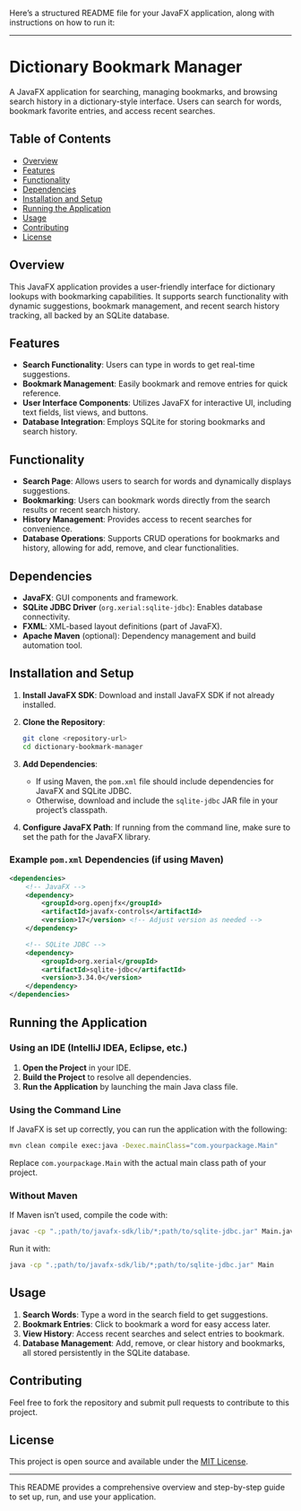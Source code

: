 Here’s a structured README file for your JavaFX application, along with instructions on how to run it:

---

# Dictionary Bookmark Manager

A JavaFX application for searching, managing bookmarks, and browsing search history in a dictionary-style interface. Users can search for words, bookmark favorite entries, and access recent searches.

## Table of Contents
- [Overview](#overview)
- [Features](#features)
- [Functionality](#functionality)
- [Dependencies](#dependencies)
- [Installation and Setup](#installation-and-setup)
- [Running the Application](#running-the-application)
- [Usage](#usage)
- [Contributing](#contributing)
- [License](#license)

## Overview

This JavaFX application provides a user-friendly interface for dictionary lookups with bookmarking capabilities. It supports search functionality with dynamic suggestions, bookmark management, and recent search history tracking, all backed by an SQLite database.

## Features

- **Search Functionality**: Users can type in words to get real-time suggestions.
- **Bookmark Management**: Easily bookmark and remove entries for quick reference.
- **User Interface Components**: Utilizes JavaFX for interactive UI, including text fields, list views, and buttons.
- **Database Integration**: Employs SQLite for storing bookmarks and search history.

## Functionality

- **Search Page**: Allows users to search for words and dynamically displays suggestions.
- **Bookmarking**: Users can bookmark words directly from the search results or recent search history.
- **History Management**: Provides access to recent searches for convenience.
- **Database Operations**: Supports CRUD operations for bookmarks and history, allowing for add, remove, and clear functionalities.

## Dependencies

- **JavaFX**: GUI components and framework.
- **SQLite JDBC Driver** (`org.xerial:sqlite-jdbc`): Enables database connectivity.
- **FXML**: XML-based layout definitions (part of JavaFX).
- **Apache Maven** (optional): Dependency management and build automation tool.

## Installation and Setup

1. **Install JavaFX SDK**: Download and install JavaFX SDK if not already installed.
2. **Clone the Repository**:
   ```bash
   git clone <repository-url>
   cd dictionary-bookmark-manager
   ```

3. **Add Dependencies**:
   - If using Maven, the `pom.xml` file should include dependencies for JavaFX and SQLite JDBC.
   - Otherwise, download and include the `sqlite-jdbc` JAR file in your project’s classpath.

4. **Configure JavaFX Path**: If running from the command line, make sure to set the path for the JavaFX library.

### Example `pom.xml` Dependencies (if using Maven)

```xml
<dependencies>
    <!-- JavaFX -->
    <dependency>
        <groupId>org.openjfx</groupId>
        <artifactId>javafx-controls</artifactId>
        <version>17</version> <!-- Adjust version as needed -->
    </dependency>

    <!-- SQLite JDBC -->
    <dependency>
        <groupId>org.xerial</groupId>
        <artifactId>sqlite-jdbc</artifactId>
        <version>3.34.0</version>
    </dependency>
</dependencies>
```

## Running the Application

### Using an IDE (IntelliJ IDEA, Eclipse, etc.)

1. **Open the Project** in your IDE.
2. **Build the Project** to resolve all dependencies.
3. **Run the Application** by launching the main Java class file.

### Using the Command Line

If JavaFX is set up correctly, you can run the application with the following:

```bash
mvn clean compile exec:java -Dexec.mainClass="com.yourpackage.Main"
```

Replace `com.yourpackage.Main` with the actual main class path of your project.

### Without Maven

If Maven isn’t used, compile the code with:

```bash
javac -cp ".;path/to/javafx-sdk/lib/*;path/to/sqlite-jdbc.jar" Main.java
```

Run it with:

```bash
java -cp ".;path/to/javafx-sdk/lib/*;path/to/sqlite-jdbc.jar" Main
```

## Usage

1. **Search Words**: Type a word in the search field to get suggestions.
2. **Bookmark Entries**: Click to bookmark a word for easy access later.
3. **View History**: Access recent searches and select entries to bookmark.
4. **Database Management**: Add, remove, or clear history and bookmarks, all stored persistently in the SQLite database.

## Contributing

Feel free to fork the repository and submit pull requests to contribute to this project.

## License

This project is open source and available under the [MIT License](LICENSE).

---

This README provides a comprehensive overview and step-by-step guide to set up, run, and use your application.
